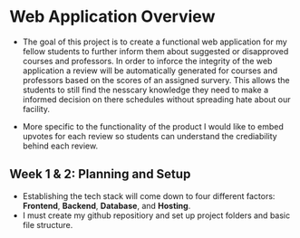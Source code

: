 ---
---
# **Web Application Overview**
- The goal of this project is to create a functional web application for my fellow students to further inform them about suggested or disapproved courses and professors.
  In order to inforce the integrity of the web application a review will be automatically generated for courses and professors based on the scores of an assigned survery. This     allows the students to still find the nesscary knowledge they need to make a informed decision on there schedules without spreading hate about our facility.

- More specific to the functionality of the product I would like to embed upvotes for each review so students can understand the crediability behind each review.

## **Week 1 & 2: Planning and Setup**
- Establishing the tech stack will come down to four different factors: **Frontend**, **Backend**, **Database**, and **Hosting**.
- I must create my github repositiory and set up project folders and basic file structure.
